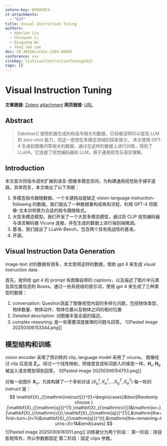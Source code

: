 ```yaml
---
zotero-key: QTHUVXCX
zt-attachments:
  - "637"
title: Visual Instruction Tuning
authors:
  - Haotian Liu
  - Chunyuan Li
  - Qingyang Wu
  - Yong Jae Lee
doi: 10.48550/arXiv.2304.08485
conference: xxx
citekey: liuVisualInstructionTuning2023
tags: []
---
```

# Visual Instruction Tuning

**文章链接**: [Zotero](zotero://select/library/items/QTHUVXCX) [attachment](<file:///home/ilot/Documents/Zotero/storage/VA2JBC42/Liu%20%E7%AD%89%20-%202023%20-%20Visual%20Instruction%20Tuning.pdf>)
**网页链接**: [URL](http://arxiv.org/abs/2304.08485)
## Abstract

>[!abstract]
> 使用机器生成的和指令相关的数据，已经被证明可以提高 LLM 的 zero-shot 能力，但这一思想在多模态领域的探索很少。
> 本文使用 GPT-4 生成和图像问答相关的数据，通过在这样的数据上进行训练，得到了 LLaVA。它连接了视觉编码器和 LLM，用于通用视觉与语言理解。

## Introduction
本文首次将指令调优扩展到语言-图像多模态空间，为构建通用视觉助手铺平道路。具体而言，本文做出了以下贡献：  
1. 多模态指令跟随数据。一个关键挑战是缺乏 vision-language instruction-following 的数据。我们提出了一种数据重构视角和流程，利用 GPT-4 将图像-文本对转换为合适的指令跟随格式。  
2. 大型多模态模型。我们开发了一个大型多模态模型，通过将 CLIP 视觉编码器与语言解码器 Vicuna 连接，并在生成的数据上进行端到端微调。
3. 基准。我们提出了 LLaVA-Bench，包含两个具有挑战性的基准。
4. 开源。

## Visual Instruction Data Generation
image-text 对的数据有很多，本文使用这样的数据，借助 gpt 4 来生成 visual instruction data.

首先，提供给 gpt 4 的 prompt 有图像自带的 captions，以及描述了图片中元素及其位置信息的 Boxes。通过一些系统级的提示词，使用 gpt 4 来生成了三种类型的数据：
1. conversation: Question涵盖了图像视觉内容的多样化问题，包括物体类型、物体数量、物体动作、物体位置以及物体之间的相对位置
2. Detailed description: 对图像丰富全面的描述。
3. complex reasoning: 是一些需要深度推理的问题与回答。
![[Pasted image 20250306153344.png]]

## 模型结构和训练
vision encoder 采用了预训练的 clip, language model 采用了 vicuna。
图像经过 clip 后变成 $\mathbf{Z}_{v}$，经过一个线性映射，把维度变成和词嵌入的维度一样。$\mathbf{H}_{v},\mathbf{H}_{q}$ 被送入语言模型得到回答。
![[Pasted image 20250306154753.png]]

对每一张图片 $\mathbf{X}_{v}$，为其构建了一个多轮对话 $(X_{q}^{1},X_{a}^{1},\dots X_{q}^{T},X_{a}^{T})$
每一轮的 instruct 是：
$$
\mathbf{X}_{{\mathrm{instruct}}}^{t}=\begin{cases}&\text{Randomly choose }[\mathbf{X}_{{\mathrm{q}}}^{1},\mathbf{X}_{{\mathrm{v}}}]&\mathrm{or~}[\mathbf{X}_{{\mathrm{v}}},\mathbf{X}_{{\mathrm{q}}}^{1}],&\mathrm{the~first~turn~}t=1\\&\mathbf{X}_{{\mathrm{q}}}^{t},&\mathrm{the~remaining~turns~}t>1&&\end{cases}
$$ ![[Pasted image 20250306161011.png]]
训练被分为两个阶段：
第一阶段：除投影矩阵外，所以参数都固定
第二阶段：固定 clips 参数。